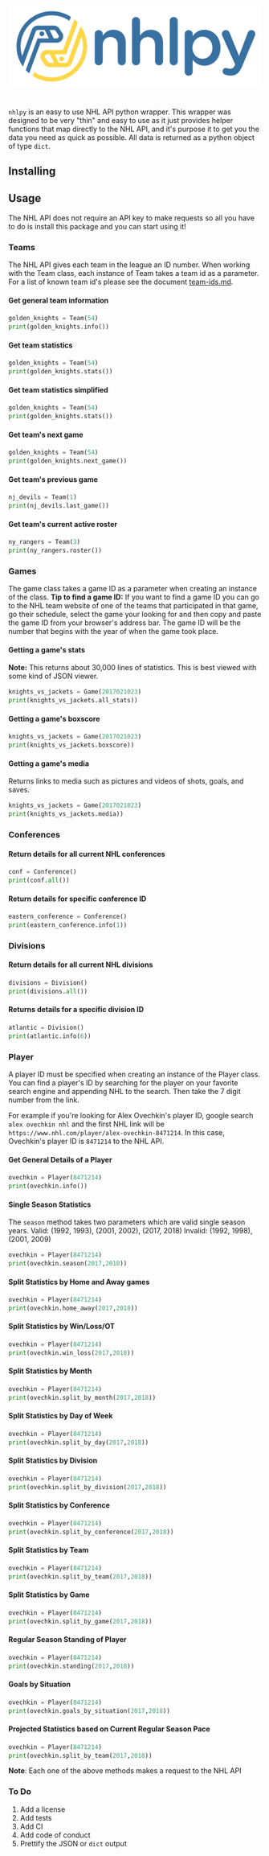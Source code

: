 ![nhlpy logo](https://github.com/0xalexdelgado/nhlpy/blob/master/other/pictures/nhlpy.png)

#
`nhlpy` is an easy to use NHL API python wrapper. This wrapper was designed to be very "thin" and easy to use as it just provides helper functions that map directly to the NHL API, and it's purpose it to get you the data you need as quick as possible. 
All data is returned as a python object of type `dict`. 

## Installing

## Usage

The NHL API does not require an API key to make requests so all you have to do is install this package and you can start using it!

### Teams 
The NHL API gives each team in the league an ID number. When working with the Team class, each instance of Team
takes a team id as a parameter. For a list of known team id's please see the document [team-ids.md](https://google.com).

#### Get general team information
```python
golden_knights = Team(54)
print(golden_knights.info())
```

#### Get team statistics
```python
golden_knights = Team(54)
print(golden_knights.stats())
```

#### Get team statistics simplified
```python
golden_knights = Team(54)
print(golden_knights.stats())
```

#### Get team's next game
```python
golden_knights = Team(54)
print(golden_knights.next_game())
```

#### Get team's previous game
```python
nj_devils = Team(1)
print(nj_devils.last_game())
```

#### Get team's current active roster
```python
ny_rangers = Team(3)
print(ny_rangers.roster())
```

### Games

The game class takes a game ID as a parameter when creating an instance of the class. 
__Tip to find a game ID:__ If you want to find a game ID you can go to the NHL team website
of one of the teams that participated in that game, go their schedule, select the game your
looking for and then copy and paste the game ID from your browser's address bar. The game ID will be the number that begins with the year of when the game took place.  

#### Getting a game's stats 
__Note:__ This returns about 30,000 lines of statistics. This is best viewed with some kind 
of JSON viewer.
```python
knights_vs_jackets = Game(2017021023)
print(knights_vs_jackets.all_stats))
```

#### Getting a game's boxscore
```python
knights_vs_jackets = Game(2017021023)
print(knights_vs_jackets.boxscore))
```

#### Getting a game's media
Returns links to media such as pictures and videos of shots, goals, and saves.

```python
knights_vs_jackets = Game(2017021023)
print(knights_vs_jackets.media))
```

### Conferences

#### Return details for all current NHL conferences
```python
conf = Conference()
print(conf.all())
```

#### Return details for specific conference ID
```python
eastern_conference = Conference()
print(eastern_conference.info(1))
```

### Divisions

#### Return details for all current NHL divisions
```python
divisions = Division()
print(divisions.all())
```

#### Returns details for a specific division ID
```python
atlantic = Division()
print(atlantic.info(6))
```

### Player 

A player ID must be specified when creating an instance of the Player class.
You can find a player's ID by searching for the player on your favorite search engine and appending NHL to the search. Then take the 7 digit number from the link. 

For example if you're looking for Alex Ovechkin's player ID, google search
`alex ovechkin nhl` and the first NHL link will be `https://www.nhl.com/player/alex-ovechkin-8471214`. In this case, Ovechkin's player ID is `8471214` to the NHL API. 

#### Get General Details of a Player
```python
ovechkin = Player(8471214)
print(ovechkin.info())
```

#### Single Season Statistics
The `season` method takes two parameters which are valid single season years. 
Valid: (1992, 1993), (2001, 2002), (2017, 2018)
Invalid: (1992, 1998), (2001, 2009)

```python
ovechkin = Player(8471214)
print(ovechkin.season(2017,2018))
```

#### Split Statistics by Home and Away games
```python
ovechkin = Player(8471214)
print(ovechkin.home_away(2017,2018))
```

#### Split Statistics by Win/Loss/OT 
```python
ovechkin = Player(8471214)
print(ovechkin.win_loss(2017,2018))
```

#### Split Statistics by Month
```python
ovechkin = Player(8471214)
print(ovechkin.split_by_month(2017,2018))
```

#### Split Statistics by Day of Week
```python
ovechkin = Player(8471214)
print(ovechkin.split_by_day(2017,2018))
```

#### Split Statistics by Division
```python
ovechkin = Player(8471214)
print(ovechkin.split_by_division(2017,2018))
```

#### Split Statistics by Conference
```python
ovechkin = Player(8471214)
print(ovechkin.split_by_conference(2017,2018))
```

#### Split Statistics by Team
```python
ovechkin = Player(8471214)
print(ovechkin.split_by_team(2017,2018))
```

#### Split Statistics by Game
```python
ovechkin = Player(8471214)
print(ovechkin.split_by_game(2017,2018))
```

#### Regular Season Standing of Player
```python
ovechkin = Player(8471214)
print(ovechkin.standing(2017,2018))
```

#### Goals by Situation 
```python
ovechkin = Player(8471214)
print(ovechkin.goals_by_situation(2017,2018))
```

#### Projected Statistics based on Current Regular Season Pace
```python
ovechkin = Player(8471214)
print(ovechkin.split_by_team(2017,2018))
```






__Note__: Each one of the above methods makes a request to the NHL API




### To Do
1. Add a license
2. Add tests
3. Add CI
4. Add code of conduct
5. Prettify the JSON or `dict` output 



